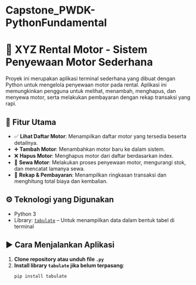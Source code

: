 # Capstone_PWDK-PythonFundamental
# 🛵 XYZ Rental Motor - Sistem Penyewaan Motor Sederhana

Proyek ini merupakan aplikasi terminal sederhana yang dibuat dengan Python untuk mengelola penyewaan motor pada rental. Aplikasi ini memungkinkan pengguna untuk melihat, menambah, menghapus, dan menyewa motor, serta melakukan pembayaran dengan rekap transaksi yang rapi.

## 📌 Fitur Utama

- ✅ **Lihat Daftar Motor**: Menampilkan daftar motor yang tersedia beserta detailnya.
- ➕ **Tambah Motor**: Menambahkan motor baru ke dalam sistem.
- ❌ **Hapus Motor**: Menghapus motor dari daftar berdasarkan index.
- 🛒 **Sewa Motor**: Melakukan proses penyewaan motor, mengurangi stok, dan mencatat lamanya sewa.
- 🧾 **Rekap & Pembayaran**: Menampilkan ringkasan transaksi dan menghitung total biaya dan kembalian.

## ⚙️ Teknologi yang Digunakan

- Python 3
- Library: [`tabulate`](https://pypi.org/project/tabulate/) – Untuk menampilkan data dalam bentuk tabel di terminal

## ▶️ Cara Menjalankan Aplikasi

1. **Clone repository atau unduh file `.py`**
2. **Install library `tabulate` jika belum terpasang**:
   ```bash
   pip install tabulate
